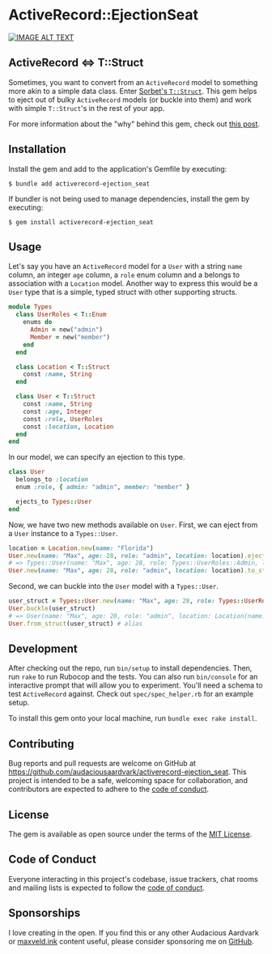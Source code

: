 # ActiveRecord::EjectionSeat

[![IMAGE ALT TEXT](https://img.youtube.com/vi/HfCY-bkVJKM/0.jpg)](http://www.youtube.com/watch?v=HfCY-bkVJKM "Introduction to activerecord-ejection_seat")

## ActiveRecord <=> T::Struct

Sometimes, you want to convert from an `ActiveRecord` model to something more akin to a simple data class. Enter [Sorbet's `T::Struct`](https://sorbet.org/docs/tstruct). This gem helps to eject out of bulky `ActiveRecord` models (or buckle into them) and work with simple `T::Struct`'s in the rest of your app.

For more information about the "why" behind this gem, check out [this post](https://maxveld.ink/ejecting-out-of-an-orm/).

## Installation

Install the gem and add to the application's Gemfile by executing:

    $ bundle add activerecord-ejection_seat

If bundler is not being used to manage dependencies, install the gem by executing:

    $ gem install activerecord-ejection_seat

## Usage

Let's say you have an `ActiveRecord` model for a `User` with a string `name` column, an integer `age` column, a `role` enum column and a belongs to association with a `Location` model. Another way to express this would be a `User` type that is a simple, typed struct with other supporting structs.

```ruby
module Types
  class UserRoles < T::Enum
    enums do
      Admin = new("admin")
      Member = new("member")
    end
  end

  class Location < T::Struct
    const :name, String
  end

  class User < T::Struct
    const :name, String
    const :age, Integer
    const :role, UserRoles
    const :location, Location
  end
end
```

In our model, we can specify an ejection to this type.

```ruby
class User
  belongs_to :location
  enum :role, { admin: "admin", member: "member" }

  ejects_to Types::User
end
```

Now, we have two new methods available on `User`. First, we can eject from a `User` instance to a `Types::User`.

```ruby
location = Location.new(name: "Florida")
User.new(name: "Max", age: 28, role: "admin", location: location).eject
# => Types::User(name: "Max", age: 28, role: Types::UserRoles::Admin, location: Types::Location.new(name: "Florida))
User.new(name: "Max", age: 28, role: "admin", location: location).to_struct # alias
```

Second, we can buckle into the `User` model with a `Types::User`.

```ruby
user_struct = Types::User.new(name: "Max", age: 28, role: Types::UserRoles::Admin, location: Types::Location.new(name: "Florida"))
User.buckle(user_struct)
# => User(name: "Max", age: 28, role: "admin", location: Location(name: "Florida"))
User.from_struct(user_struct) # alias
```

## Development

After checking out the repo, run `bin/setup` to install dependencies. Then, run `rake` to run Rubocop and the tests. You can also run `bin/console` for an interactive prompt that will allow you to experiment. You'll need a schema to test `ActiveRecord` against. Check out `spec/spec_helper.rb` for an example setup.

To install this gem onto your local machine, run `bundle exec rake install`.

## Contributing

Bug reports and pull requests are welcome on GitHub at https://github.com/audaciousaardvark/activerecord-ejection_seat. This project is intended to be a safe, welcoming space for collaboration, and contributors are expected to adhere to the [code of conduct](https://github.com/audaciousaardvark/activerecord-ejection_seat/blob/master/CODE_OF_CONDUCT.md).

## License

The gem is available as open source under the terms of the [MIT License](https://opensource.org/licenses/MIT).

## Code of Conduct

Everyone interacting in this project's codebase, issue trackers, chat rooms and mailing lists is expected to follow the [code of conduct](https://github.com/audaciousaardvark/activerecord-ejection_seat/blob/master/CODE_OF_CONDUCT.md).

## Sponsorships

I love creating in the open. If you find this or any other Audacious Aardvark or [maxveld.ink](https://maxveld.ink) content useful, please consider sponsoring me on [GitHub](https://github.com/sponsors/AudaciousAardvark).
